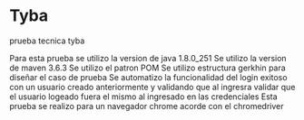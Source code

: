 # Tyba
prueba tecnica tyba

Para esta prueba se utilizo la version de java 1.8.0_251
Se utilizo la version de maven 3.6.3
Se utilizo el patron POM
Se utilizo estructura gerkhin para diseñar el caso de prueba
Se automatizo la funcionalidad del login exitoso con un usuario creado anteriormente y validando que al ingresra validar que el usuario logeado fuera el mismo al 
ingresado en las credenciales
Esta prueba se realizo para un navegador chrome acorde con el chromedriver
